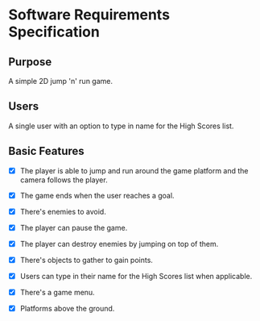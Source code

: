 # Software Requirements Specification

## Purpose

A simple 2D jump 'n' run game. 

## Users

A single user with an option to type in name for the High Scores list.

## Basic Features

- [x] The player is able to jump and run around the game platform and the camera follows the player.
- [x] The game ends when the user reaches a goal.
- [x] There's enemies to avoid.
- [x] The player can pause the game.
- [x] The player can destroy enemies by jumping on top of them.
- [x] There's objects to gather to gain points.
- [x] Users can type in their name for the High Scores list when applicable.
- [x] There's a game menu.
- [x] Platforms above the ground.



